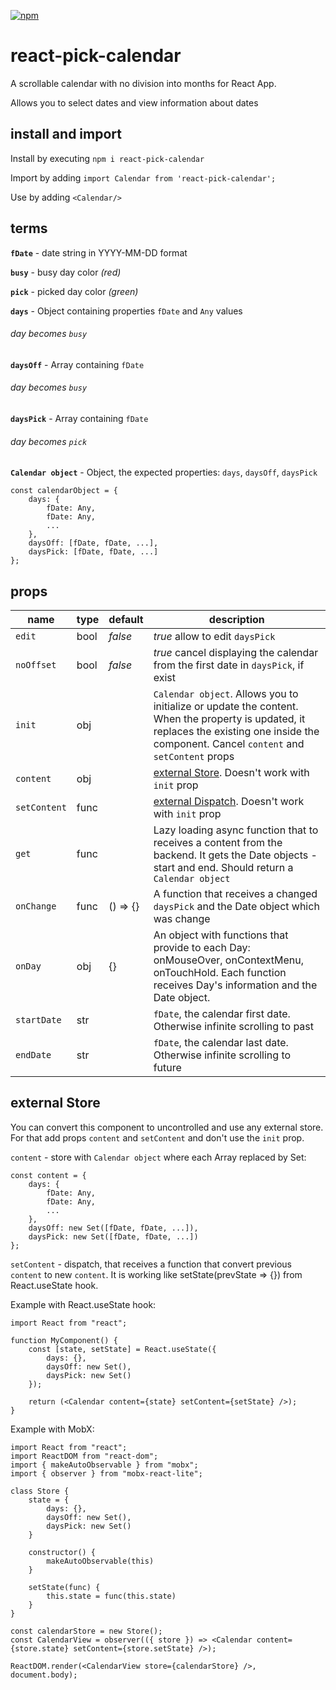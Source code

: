 [![npm](https://img.shields.io/npm/v/react-pick-calendar.svg)](https://www.npmjs.com/package/react-pick-calendar)

# react-pick-calendar

A scrollable calendar with no division into months for React App.

Allows you to select dates and view information about dates

## install and import

Install by executing `npm i react-pick-calendar`

Import by adding `import Calendar from 'react-pick-calendar';` 

Use by adding `<Calendar/>`
    

## terms

**`fDate`** - date string in YYYY-MM-DD format

**`busy`** - busy day color *(red)*

**`pick`** - picked day color *(green)*

**`days`** - Object containing properties `fDate` and `Any` values
###### *day becomes `busy`*

**`daysOff`** - Array containing `fDate`
###### *day becomes `busy`*

**`daysPick`** - Array containing `fDate`
###### *day becomes `pick`*

**`Calendar object`** - Object, the expected properties: `days`, `daysOff`, `daysPick`
    
    const calendarObject = {
        days: {
            fDate: Any,
            fDate: Any,
            ...
        },
        daysOff: [fDate, fDate, ...],
        daysPick: [fDate, fDate, ...]
    };


## props

| name | type | default | description |
| ------------- | ----------- | ----------- | ----------- |
| `edit` | bool | *false* | *true* allow to edit `daysPick`|
| `noOffset` | bool | *false* | *true* cancel displaying the calendar from the first date in `daysPick`, if exist|
| `init` | obj |  | `Calendar object`. Allows you to initialize or update the content. When the property is updated, it replaces the existing one inside the component. Cancel `content` and `setContent` props|
| `content` | obj |  | [external Store](#external-store). Doesn't work with `init` prop|
| `setContent` | func |  | [external Dispatch](#external-store). Doesn't work with `init` prop|
| `get` | func |  | Lazy loading async function that to receives a content from the backend. It gets the Date objects - start and end. Should return a `Calendar object`|
| `onChange` | func | () => {} | A function that receives a changed `daysPick` and the Date object which was change|
| `onDay` | obj | {} | An object with functions that provide to each Day: onMouseOver, onContextMenu, onTouchHold. Each function receives Day's information and the Date object.|
| `startDate` | str |  | `fDate`, the calendar first date. Otherwise infinite scrolling to past|
| `endDate` | str |  | `fDate`, the calendar last date. Otherwise infinite scrolling to future|

## external Store

You can convert this component to uncontrolled and use any external store.
For that add props `content` and `setContent` and don't use the `init` prop.

`content` - store with `Calendar object` where each Array replaced by Set:

    const content = {
        days: {
            fDate: Any,
            fDate: Any,
            ...
        },
        daysOff: new Set([fDate, fDate, ...]),
        daysPick: new Set([fDate, fDate, ...])
    };

`setContent` - dispatch, that receives a function that convert previous `content` to new `content`.
It is working like setState(prevState => {}) from React.useState hook.

Example with React.useState hook:

    import React from "react";

    function MyComponent() {
        const [state, setState] = React.useState({
            days: {},
            daysOff: new Set(),
            daysPick: new Set()
        });

        return (<Calendar content={state} setContent={setState} />);
    }

Example with MobX:

    import React from "react";
    import ReactDOM from "react-dom";
    import { makeAutoObservable } from "mobx";
    import { observer } from "mobx-react-lite";

    class Store {
        state = {
            days: {},
            daysOff: new Set(),
            daysPick: new Set()
        }
    
        constructor() {
            makeAutoObservable(this)
        }
    
        setState(func) {
            this.state = func(this.state)
        }
    }

    const calendarStore = new Store();
    const CalendarView = observer(({ store }) => <Calendar content={store.state} setContent={store.setState} />);

    ReactDOM.render(<CalendarView store={calendarStore} />, document.body);
